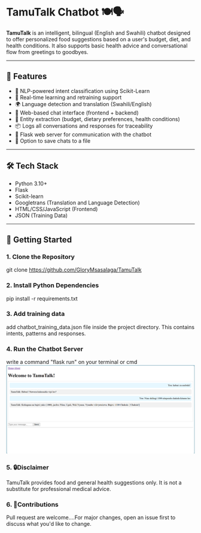 # TamuTalk Chatbot 🍽️🗣️

**TamuTalk** is an intelligent, bilingual (English and Swahili) chatbot designed to offer personalized food suggestions based on a user's budget, diet, and health conditions. It also supports basic health advice and conversational flow from greetings to goodbyes.

---

## 🌟 Features

- 🤖 NLP-powered intent classification using Scikit-Learn
- 🔁 Real-time learning and retraining support
- 🌍 Language detection and translation (Swahili/English)
- 💬 Web-based chat interface (frontend + backend)
- 🧠 Entity extraction (budget, dietary preferences, health conditions)
- 📦 Logs all conversations and responses for traceability
- 🔧 Flask web server for communication with the chatbot
- 📁 Option to save chats to a file

---

## 🛠️ Tech Stack 

- Python 3.10+
- Flask
- Scikit-learn
- Googletrans (Translation and Language Detection)
- HTML/CSS/JavaScript (Frontend)
- JSON (Training Data)

---

## 🚀 Getting Started

### 1. Clone the Repository
git clone https://github.com/GloryMsasalaga/TamuTalk

### 2. Install Python Dependencies
pip install -r requirements.txt

### 3. Add training data
add chatbot_training_data.json file inside the project directory. This contains intents, patterns and responses.

### 4. Run the Chatbot Server
write a command "flask run" on your terminal or cmd 
![image alt](https://github.com/GloryMsasalaga/TamuTalk/blob/master/Screenshot%202025-04-21%20205854.png?raw=true)

### 5. 🔒Disclaimer
TamuTalk provides food and general health suggestions only. It is not a substitute for professional medical advice.

### 6. 🤝Contributions
Pull request are welcome....For major changes, open an issue first to discuss what you'd like to change.

